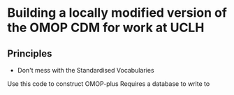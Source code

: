 # Building a locally modified version of the OMOP CDM for work at UCLH

## Principles

- Don't mess with the Standardised Vocabularies

Use this code to construct OMOP-plus
Requires a database to write to




